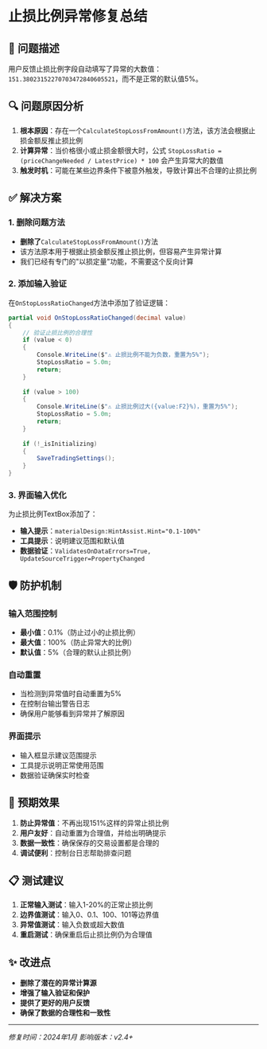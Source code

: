 # 止损比例异常修复总结

## 🐛 问题描述

用户反馈止损比例字段自动填写了异常的大数值：`151.38023152270703472840605521`，而不是正常的默认值5%。

## 🔍 问题原因分析

1. **根本原因**：存在一个`CalculateStopLossFromAmount()`方法，该方法会根据止损金额反推止损比例
2. **计算异常**：当价格很小或止损金额很大时，公式 `StopLossRatio = (priceChangeNeeded / LatestPrice) * 100` 会产生异常大的数值
3. **触发时机**：可能在某些边界条件下被意外触发，导致计算出不合理的止损比例

## ✅ 解决方案

### 1. 删除问题方法
- **删除了**`CalculateStopLossFromAmount()`方法
- 该方法原本用于根据止损金额反推止损比例，但容易产生异常计算
- 我们已经有专门的"以损定量"功能，不需要这个反向计算

### 2. 添加输入验证
在`OnStopLossRatioChanged`方法中添加了验证逻辑：

```csharp
partial void OnStopLossRatioChanged(decimal value)
{
    // 验证止损比例的合理性
    if (value < 0)
    {
        Console.WriteLine($"⚠️ 止损比例不能为负数，重置为5%");
        StopLossRatio = 5.0m;
        return;
    }
    
    if (value > 100)
    {
        Console.WriteLine($"⚠️ 止损比例过大({value:F2}%)，重置为5%");
        StopLossRatio = 5.0m;
        return;
    }
    
    if (!_isInitializing)
    {
        SaveTradingSettings();
    }
}
```

### 3. 界面输入优化
为止损比例TextBox添加了：
- **输入提示**：`materialDesign:HintAssist.Hint="0.1-100%"`
- **工具提示**：说明建议范围和默认值
- **数据验证**：`ValidatesOnDataErrors=True, UpdateSourceTrigger=PropertyChanged`

## 🛡️ 防护机制

### 输入范围控制
- **最小值**：0.1%（防止过小的止损比例）
- **最大值**：100%（防止异常大的比例）
- **默认值**：5%（合理的默认止损比例）

### 自动重置
- 当检测到异常值时自动重置为5%
- 在控制台输出警告日志
- 确保用户能够看到异常并了解原因

### 界面提示
- 输入框显示建议范围提示
- 工具提示说明正常使用范围
- 数据验证确保实时检查

## 🎯 预期效果

1. **防止异常值**：不再出现151%这样的异常止损比例
2. **用户友好**：自动重置为合理值，并给出明确提示
3. **数据一致性**：确保保存的交易设置都是合理的
4. **调试便利**：控制台日志帮助排查问题

## 📋 测试建议

1. **正常输入测试**：输入1-20%的正常止损比例
2. **边界值测试**：输入0、0.1、100、101等边界值
3. **异常值测试**：输入负数或超大数值
4. **重启测试**：确保重启后止损比例仍为合理值

## ✨ 改进点

- **删除了潜在的异常计算源**
- **增强了输入验证和保护**
- **提供了更好的用户反馈**
- **确保了数据的合理性和一致性**

---
*修复时间：2024年1月*
*影响版本：v2.4+* 